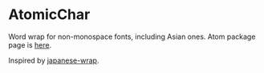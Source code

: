 # AtomicChar

Word wrap for non-monospace fonts, including Asian ones. Atom package page is [here](https://atom.io/packages/atomicchar).

Inspired by [japanese-wrap](https://atom.io/packages/japanese-wrap).
